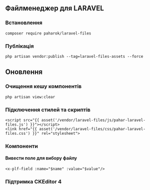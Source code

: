 ##  Файлменеджер для LARAVEL

### Встановлення
    composer require paharok/laravel-files

### Публікація
    php artisan vendor:publish --tag=laravel-files-assets --force
## Оновлення
### Очищення кешу компонентів
    php artisan view:clear

### Підключення стилей та скриптів
    <script src="{{ asset('/vendor/laravel-files/js/pahar-laravel-files.js') }}"></script>
    <link href="{{ asset('/vendor/laravel-files/css/pahar-laravel-files.css') }}" rel="stylesheet">

### Компоненти
#### Вивести поле для вибору файлу
    <x-plf-field :name="$name" :value="$value"/>

### Підтримка CKEditor 4

